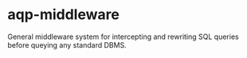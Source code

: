 # aqp-middleware

General middleware system for intercepting and rewriting SQL queries before queying any standard DBMS.
